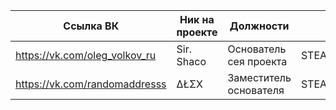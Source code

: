 |  Ссылка ВК | Ник на проекте | Должности | StamID | 
|---|---|---|---|
|  https://vk.com/oleg_volkov_ru | Sir. Shaco | Основатель сея проекта | STEAM_0:1:55598730 | 
|  https://vk.com/randomaddresss | ΔŁΣХ | Заместитель основателя | STEAM_0:0:95245670 | 
